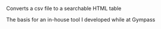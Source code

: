 Converts a csv file to a searchable HTML table

The basis for an in-house tool I developed while at Gympass
